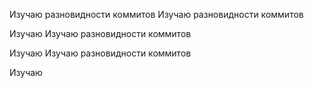 Изучаю разновидности коммитов
Изучаю разновидности коммитов

Изучаю 
Изучаю разновидности коммитов

Изучаю 
Изучаю разновидности коммитов

Изучаю 
